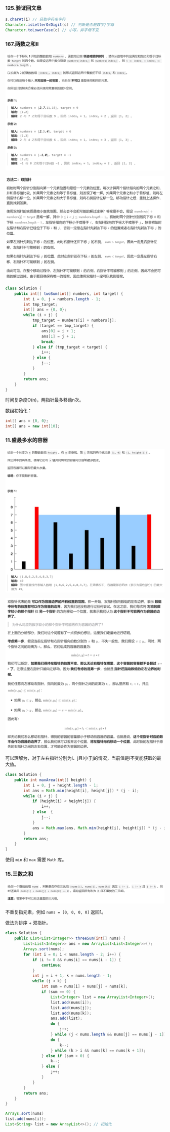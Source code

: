 ### 125.验证回文串

```Java
s.charAt(i) // 获取字符串字符
Character.isLetterOrDigit(c) // 判断是否是数字/字母
Character.toLowerCase(c) // 小写，非字母不变
```

### 167.两数之和II

![描述](./img_q/167.png)

![题解](./img_a/167.png)

```Java
class Solution {
    public int[] twoSum(int[] numbers, int target) {
        int i = 0, j = numbers.length - 1;
        int tmp_target;
        int[] ans = {0, 0};
        while (i < j) {
            tmp_target = numbers[i] + numbers[j];
            if (target == tmp_target) {
                ans[0] = i + 1;
                ans[1] = j + 1;
                break;
            } else if (tmp_target < target) {
                i++;
            } else {
                j--;
            }
        }
        return ans;
    }
}
```

时间复杂度O(n)，两指针最多移动n次。

数组初始化：

```Java
int[] ans = {0, 0};
int[] ans = new int[10];
```

### 11.盛最多水的容器

![](./img_q/11.png)  

![](./img_a/11.png)  

可以理解为，对于左右指针分别为i、j且i小于j的情况，当前值是i不变能获取的最大值。  

```Java
class Solution {
    public int maxArea(int[] height) {
        int i = 0, j = height.length - 1;
        int ans = Math.min(height[i], height[j]) * (j - i);
        while (i < j) {
            if (height[i] < height[j]) {
                i++;
            } else  {
                j--;
            }
            ans = Math.max(ans, Math.min(height[i], height[j]) * (j - i));
        }
        return ans;
    }
}
```

使用 ``min`` 和 ``max`` 需要 ``Math`` 库。  

### 15.三数之和

![](./img_q/15.png)  

不重复指元素，例如 ``nums = [0, 0, 0, 0]`` 返回1。

做法为排序 + 双指针。

```Java
class Solution {
    public List<List<Integer>> threeSum(int[] nums) {
        List<List<Integer>> ans = new ArrayList<List<Integer>>();
        Arrays.sort(nums);
        for (int i = 0; i < nums.length - 2; i++) {
            if (i != 0 && nums[i] == nums[i - 1]) {
                continue;
            }
            int j = i + 1, k = nums.length - 1;
            while (j < k) {
                int sum = nums[i] + nums[j] + nums[k];
                if (sum == 0) {
                    List<Integer> list = new ArrayList<Integer>();
                    list.add(nums[i]);
                    list.add(nums[j]);
                    list.add(nums[k]);
                    ans.add(list);
                    do {
                        j++;
                    } while (j < nums.length && nums[j] == nums[j - 1]);
                    do {
                        k--;
                    } while (k > i && nums[k] == nums[k + 1]);
                } else if (sum > 0) {
                    k--;
                } else {
                    j++;
                }
            }
        }
        return ans;
    }
}
```

```Java
Arrays.sort(nums)
list.add(nums[i]);
List<String> list = new ArrayList<>(); // 初始化
```